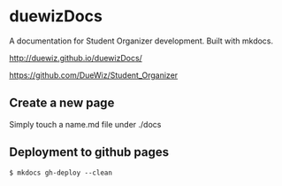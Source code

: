# duewizDocs

A documentation for Student Organizer development. Built with mkdocs.

http://duewiz.github.io/duewizDocs/

https://github.com/DueWiz/Student_Organizer

## Create a new page

Simply touch a name.md file under ./docs

## Deployment to github pages

<code>$ mkdocs gh-deploy --clean</code>
